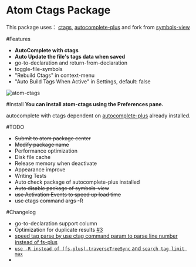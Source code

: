 # Atom Ctags Package

This package uses：
[ctags](http://ctags.sourceforge.net),
[autocomplete-plus](https://github.com/saschagehlich/autocomplete-plus)
and fork from [symbols-view](https://github.com/atom/symbols-view)

#Features
* **AutoComplete with ctags**
* **Auto Update the file's tags data when saved**
* go-to-declaration and return-from-declaration
* toggle-file-symbols
* "Rebuild Ctags" in context-menu
* "Auto Build Tags When Active" in Settings, default: false

![atom-ctags](https://cloud.githubusercontent.com/assets/704762/3483867/e0bac2ee-0397-11e4-89c1-70689f6b8ff3.gif)

#Install
**You can install atom-ctags using the Preferences pane.**

autocomplete with ctags dependent on [autocomplete-plus](https://github.com/saschagehlich/autocomplete-plus) already installed.


#TODO
* ~~Submit to atom package center~~
* ~~Modify package name~~
* Performance optimization
* Disk file cache
* Release memory when deactivate
* Appearance improve
* Writing Tests
* Auto check package of autocomplete-plus installed
* ~~Auto disable package of symbols-view~~
* ~~use Activation Events to speed up load time~~
* ~~use ctags command args -R~~


#Changelog
* go-to-declaration support column
* Optimization for duplicate results [#3](https://github.com/yongkangchen/atom-ctags/issues/3)
* [speed tag parse by use ctag command param to parse line number instead of fs-plus](https://github.com/yongkangchen/atom-ctags/commit/784160320309212d0acf865092133ba55980c605)
* [`use -R instead of (fs-plus).traverseTreeSync` and `search tag limit max`](https://github.com/yongkangchen/atom-ctags/commit/4e4df478c2a00b83143e1887a8b6fd6c5067ce95)
* 
